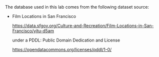 The database used in this lab comes from the following dataset source: 
* Film Locations in San Francisco

    https://data.sfgov.org/Culture-and-Recreation/Film-Locations-in-San-Francisco/yitu-d5am

    under a PDDL: Public Domain Dedication and License

    https://opendatacommons.org/licenses/pddl/1-0/





